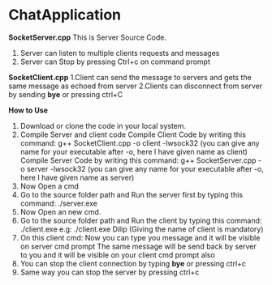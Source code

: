 # ChatApplication
**SocketServer.cpp**
This is Server Source Code.
1. Server can listen to multiple clients requests and messages
2. Server can Stop by pressing Ctrl+c on command prompt

**SocketClient.cpp**
1.Client can send the message to servers and gets the same message as echoed from server
2.Clients can disconnect from server by sending **bye** or pressing ctrl+C

**How to Use**
1. Download or clone the code in your local system.
2. Compile Server and client code
   Compile Client Code by writing this command: g++ SocketClient.cpp -o client -lwsock32  (you can give any name for your executable after -o, here I have given name as client)
   Compile Server Code by writing this command: g++ SocketServer.cpp -o server -lwsock32  (you can give any name for your executable after -o, here I have given name as server)
3. Now Open a cmd
4. Go to the source folder path and Run the server first by typing this command: ./server.exe
5. Now Open an new cmd.
6. Go to the source folder path and Run the client by typing this command: ./client.exe <any name of the client> e.g: ./client.exe Dilip
   (Giving the name of client is mandatory)
8. On this client cmd: Now you can type you message and it will be visible on server cmd prompt
   The same message will be send back by server to you and it will be visible on your client cmd prompt also
10. You can stop the client connection by typing **bye** or pressing ctrl+c
11. Same way you can stop the server by pressing ctrl+c
